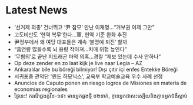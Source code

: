 # Latest News
-  ‘선거제 의총’ 건너뛰고 ‘尹 참모’ 만난 이재명…“거부권 이제 그만”
-  고도비만도 ‘현역 복무’한다…軍, 현역 기준 완화 추진
-  尹정부에서 왜 여당 대표들은 계속 ‘불명예 퇴진’ 할까
-  “흡연량 많을수록 뇌 용량 작아져…치매 위험 높인다”
-  ‘무혐의’로 끝난 지드래곤 마약 의혹…경찰 “제보 있는데 수사 안하나”
-  Op deze zender en zo laat kijk je live naar Legia – AZ
-  Ankaralılar bile bu böreği bilmiyor! Dışı çıtır içi enfes Entekke Böreği
-  서귀포중 관악단 '윈드 하모닉스', 교육부 학교예술교육 우수 사례 선정
-  Anuncios de Caputo ponen en riesgo logros de Misiones en materia de economías regionales
-  ថ្ងៃនេះ! ករណីឆ្លងកូវីដ-១៩៖​ មានអ្នកឆ្លងថ្មី​​ ០២នាក់,​ គ្មានអ្នកជាសះស្បើយ​​​​​​​​​​​​​​​​​ និងគ្មាន​អ្នកជំងឺស្លាប់​
